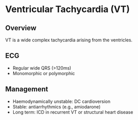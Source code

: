 # Ventricular Tachycardia (VT)

## Overview
VT is a wide complex tachycardia arising from the ventricles.

## ECG
- Regular wide QRS (>120ms)
- Monomorphic or polymorphic

## Management
- Haemodynamically unstable: DC cardioversion
- Stable: antiarrhythmics (e.g., amiodarone)
- Long term: ICD in recurrent VT or structural heart disease
